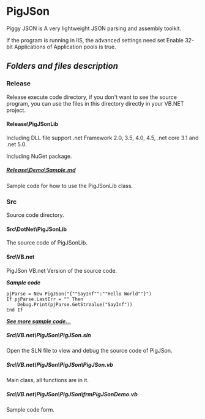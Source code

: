 # PigJSon
Piggy JSON is A very lightweight JSON parsing and assembly toolkit.

If the program is running in IIS, the advanced settings need set Enable 32-bit Applications of Application pools is true.

## ***Folders and files description***

### Release

Release execute code directory, if you don't want to see the source program, you can use the files in this directory directly in your VB.NET project.

#### Release\PigJSonLib

Including  DLL file support .net Framework 2.0, 3.5, 4.0, 4.5, .net core 3.1 and .net 5.0.

Including NuGet package.



##### [Release\Demo\Sample.md](https://github.com/PhongSeow/PigJSon/blob/master/Release\Demo/Sample.md)

Sample code for how to use the PigJSonLib class.



### Src

Source code directory.

#### Src\DotNet\PigJSonLib

The source code of PigJSonLib.

#### Src\VB.net

PigJSon VB.net Version of the source code.

***Sample code***

```
pjParse = New PigJSon("{""SayInf"":""Hello World""}")
If pjParse.LastErr = "" Then
	Debug.Print(pjParse.GetStrValue("SayInf"))
End If
```

***[See more sample code...](https://github.com/PhongSeow/PigJSon/blob/master/Setup/VB.net/Sample.md)***

##### Src\VB.net\PigJSon\PigJSon.sln

Open the SLN file to view and debug the source code of PigJSon.

##### Src\VB.net\PigJSon\PigJSon\PigJSon.vb

Main class, all functions are in it.

##### Src\VB.net\PigJSon\PigJSon\frmPigJSonDemo.vb

Sample code form.


